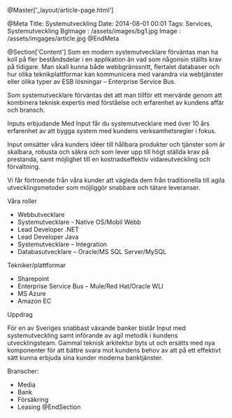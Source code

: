 @Master['_layout/article-page.html'] 

@Meta
Title: Systemutveckling
Date: 2014-08-01 00:01
Tags: Services, Systemutveckling
BgImage : /assets/images/bg1.jpg
Image : /assets/imgages/article.jpg
@EndMeta

@Section['Content']
Som en modern systemutvecklare förväntas man ha koll på fler beståndsdelar i en applikation än vad som någonsin ställts krav på tidigare. Man skall kunna både webbgränssnitt, flertalet databaser och hur olika teknikplattformar kan kommunicera med varandra via webtjänster eller olika typer av ESB lösningar – Enterprise Service Bus.

Som systemutvecklare förväntas det att man tillför ett mervärde genom att kombinera teknisk expertis med förståelse och erfarenhet av kundens affär och bransch.

Inputs erbjudande
Med Input får du systemutvecklare med över 10 års erfarenhet av att bygga system med kundens verksamhetsregler i fokus.

Input omsätter våra kunders idéer till hållbara produkter och tjänster som är skalbara, robusta och säkra och som lever upp till högt ställda krav på prestanda, samt möjlighet till en kostnadseffektiv vidareutveckling och förvaltning.

Vi får förtroende från våra kunder att vägleda dem från traditionella till agila utvecklingsmetoder som möjliggör snabbare och tätare leveranser.

Våra roller
* Webbutvecklare 
* Systemutvecklare - Native OS/Mobil Webb
* Lead Developer .NET
* Lead Developer Java
* Systemutvecklare – Integration
* Databasutvecklare – Oracle/MS SQL Server/MySQL


Tekniker/plattformar 

* Sharepoint
* Enterprise Service Bus – Mule/Red Hat/Oracle WLI
* MS Azure
* Amazon EC

Uppdrag

För en av Sveriges snabbast växande banker bistår Input med systemutveckling samt införande av agil metodik i kundens utvecklingsteam. Gammal teknisk arkitektur byts ut och ersätts med nya komponenter för att bättre svara mot kundens behov av att på ett effektivt sätt kunna erbjuda sina kunder moderna banktjänster.

Branscher:

* Media
* Bank
* Försäkring
* Leasing
@EndSection